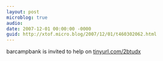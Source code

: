 ```yaml
---
layout: post
microblog: true
audio: 
date: 2007-12-01 00:00:00 -0000
guid: http://xtof.micro.blog/2007/12/01/t460302062.html
---
```

barcampbank is invited to help on [tinyurl.com/2btudx](http://tinyurl.com/2btudx)
